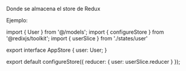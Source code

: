 Donde se almacena el store de Redux

Ejemplo: 

import { User } from '@/models';
import { configureStore } from '@redixjs/toolkit';
import { userSlice } from './states/user'

export interface AppStore {
    user: User;
}

export default configureStore<AppStore>({
    reducer: {
        user: userSlice.reducer
    }
});